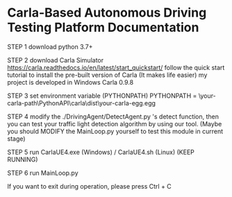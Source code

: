 # Carla-Based Autonomous Driving Testing Platform Documentation

STEP 1 download python 3.7+

STEP 2 download Carla Simulator https://carla.readthedocs.io/en/latest/start_quickstart/
	   follow the quick start tutorial to install the pre-built version of Carla (It makes life easier)
	   my project is developed in Windows Carla 0.9.8

STEP 3 set environment variable (PYTHONPATH) PYTHONPATH = \your-carla-path\PythonAPI\carla\dist\your-carla-egg.egg

STEP 4 modify the ./DrivingAgent/DetectAgent.py 's detect function, then you can test your traffic light detection algorithm by using our tool. (Maybe you should MODIFY the MainLoop.py yourself to test this module in current stage)

STEP 5 run CarlaUE4.exe (Windows) / CarlaUE4.sh (Linux) (KEEP RUNNING) 

STEP 6 run MainLoop.py

If you want to exit during operation, please press Ctrl + C
